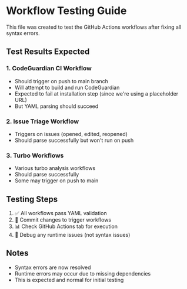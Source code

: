 # Workflow Testing Guide

This file was created to test the GitHub Actions workflows after fixing all syntax errors.

## Test Results Expected

### 1. CodeGuardian CI Workflow
- Should trigger on push to main branch
- Will attempt to build and run CodeGuardian
- Expected to fail at installation step (since we're using a placeholder URL)
- But YAML parsing should succeed

### 2. Issue Triage Workflow  
- Triggers on issues (opened, edited, reopened)
- Should parse successfully but won't run on push

### 3. Turbo Workflows
- Various turbo analysis workflows
- Should parse successfully
- Some may trigger on push to main

## Testing Steps

1. ✅ All workflows pass YAML validation
2. 🔄 Commit changes to trigger workflows
3. 📊 Check GitHub Actions tab for execution
4. 🐛 Debug any runtime issues (not syntax issues)

## Notes

- Syntax errors are now resolved
- Runtime errors may occur due to missing dependencies
- This is expected and normal for initial testing